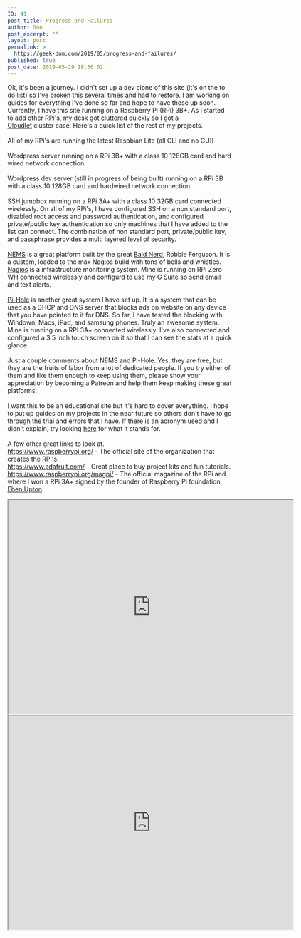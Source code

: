 ```yaml
---
ID: 41
post_title: Progress and Failures
author: Don
post_excerpt: ""
layout: post
permalink: >
  https://geek-dom.com/2019/05/progress-and-failures/
published: true
post_date: 2019-05-29 18:30:02
---
```

<!-- wp:paragraph -->
<p>Ok, it's been a journey.  I didn't set up a dev clone of this site (it's on the to do list) so I've broken this several times and had to restore.  I am working on guides for everything I've done so far and hope to have those up soon.  Currently, I have this site running on a Raspberry Pi (RPi) 3B+.  As I started to add other RPi's, my desk got cluttered quickly so I got a <br><a href="https://www.amazon.com/CLOUDLET-CASE-Raspberry-Single-Computers/dp/B07D5MJ7PQ/ref=sr_1_5?keywords=raspberry+pi+cluster&amp;qid=1559134250&amp;s=gateway&amp;sr=8-5">Cloudlet</a> cluster case.  Here's a quick list of the rest of my projects.<br><br>All of my RPi's are running the latest Raspbian Lite (all CLI and no GUI)<br><br>Wordpress server running on a RPi 3B+ with a class 10 128GB card and hard wired network connection.<br><br>Wordpress dev server (still in progress of being built) running on a RPi 3B with a class 10 128GB card and hardwired network connection.<br><br>SSH jumpbox running on a RPi 3A+ with a class 10 32GB card connected wirelessly.  On all of my RPi's, I have configured SSH on a non standard port, disabled root access and password authentication, and configured private/public key authentication so only machines that I have added to the list can connect.  The combination of non standard port, private/public key, and passphrase provides a multi layered level of security.<br><br><a href="https://nemslinux.com/">NEMS</a> is a great platform built by the great <a href="http://baldnerd.com/who-is-the-bald-nerd/">Bald Nerd</a>, Robbie Ferguson.  It is a custom, loaded to the max Nagios build with tons of bells and whistles.  <a href="https://www.nagios.org/">Nagios</a> is a infrastructure monitoring system.  Mine is running on RPi Zero WH connected wirelessly and configurd to use my G Suite so send email and text alerts.<br><br><a href="https://pi-hole.net/">Pi-Hole</a> is another great system I have set up.  It is a system that can be used as a DHCP and DNS server that blocks ads on website on any device that you have pointed to it for DNS.  So far, I have tested the blocking with Windown, Macs, iPad, and samsung phones.  Truly an awesome system.  Mine is running on a RPI 3A+ connected wirelessly.  I've also connected and configured a 3.5 inch touch screen on it so that I can see the stats at a quick glance.<br><br>Just a couple comments about NEMS and Pi-Hole.  Yes, they are free, but they are the fruits of labor from a lot of dedicated people.  If you try either of them and like them enough to keep using them, please show your appreciation by becoming a Patreon and help them keep making these great platforms.<br><br>I want this to be an educational site but it's hard to cover everything.  I hope to put up guides on my projects in the near future so others don't have to go through the trial and errors that I have.   If there is an acronym used and I didn't explain, try looking <a href="https://en.wikipedia.org/wiki/List_of_computing_and_IT_abbreviations">here</a> for what it stands for.<br><br>A few other great links to look at.<br> <a href="https://www.raspberrypi.org/">https://www.raspberrypi.org/</a> - The official site of the organization that creates the RPi's.<br> <a href="https://www.adafruit.com/">https://www.adafruit.com/</a> - Great place to buy project kits and fun tutorials.<br> <a href="https://www.raspberrypi.org/magpi/">https://www.raspberrypi.org/magpi/</a>  - The official magazine of the RPi and where I won a RPi 3A+ signed by the founder of Raspberry Pi foundation, <a href="https://www.raspberrypi.org/blog/author/eben/">Eben Upton</a>.</p>
<!-- /wp:paragraph -->

<!-- wp:html -->
<iframe src="https://drive.google.com/file/d/1HiCsHL_I1CxSSkYai4naUwLVEV6tKt_r/preview" width="640" height="480"></iframe>
<!-- /wp:html -->

<!-- wp:shortcode -->
<iframe src="https://drive.google.com/file/d/1u6N3IWCeq0D9qXr6R9YUJoN9sQi_ixYs/preview" width="640" height="480"></iframe>
<!-- /wp:shortcode -->